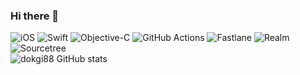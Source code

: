 ### Hi there 👋
<!-- <code><img height="40" src="https://raw.githubusercontent.com/github/explore/80688e429a7d4ef2fca1e82350fe8e3517d3494d/topics/ios/ios.png"></code>
<code><img height="40" src="https://raw.githubusercontent.com/github/explore/80688e429a7d4ef2fca1e82350fe8e3517d3494d/topics/swift/swift.png"></code>
<code><img height="22" src="https://raw.githubusercontent.com/github/explore/80688e429a7d4ef2fca1e82350fe8e3517d3494d/topics/objective-c/objective-c.png"></code>
<code><img height="40" src="https://www.vectorlogo.zone/logos/apple_objectivec/apple_objectivec-icon.svg"></code> -->

![iOS](https://img.shields.io/badge/iOS-000000.svg?&style=flat-square&logo=Apple&logoColor=white)
![Swift](https://img.shields.io/badge/Swift-FA7343.svg?&style=flat-square&logo=Swift&logoColor=white)
![Objective-C](https://img.shields.io/badge/Objective--C-CFA069.svg?&style=flat-square&logo=C&logoColor=white)
![GitHub Actions](https://img.shields.io/badge/GitHub%20Actions-00A551.svg?&style=flat-square&logo=GitHubActions&logoColor=white)
![Fastlane](https://img.shields.io/badge/Fastlane-853FE0.svg?&style=flat-square&logo=Fastlane&logoColor=white)
![Realm](https://img.shields.io/badge/Realm-39477F.svg?&style=flat-square&logo=Realm&logoColor=white)
![Sourcetree](https://img.shields.io/badge/Sourcetree-0052CC.svg?&style=flat-square&logo=Sourcetree&logoColor=white)
<br />
![dokgi88 GitHub stats](https://github-readme-stats.vercel.app/api?username=dokgi88&show_icons=true&theme=gruvbox&count_private=true)
<br />

<!--
**dokgi88/dokgi88** is a ✨ _special_ ✨ repository because its `README.md` (this file) appears on your GitHub profile.

Here are some ideas to get you started:

- 🔭 I’m currently working on ...
- 🌱 I’m currently learning ...
- 👯 I’m looking to collaborate on ...
- 🤔 I’m looking for help with ...
- 💬 Ask me about ...
- 📫 How to reach me: ...
- 😄 Pronouns: ...
- ⚡ Fun fact: ...
-->

